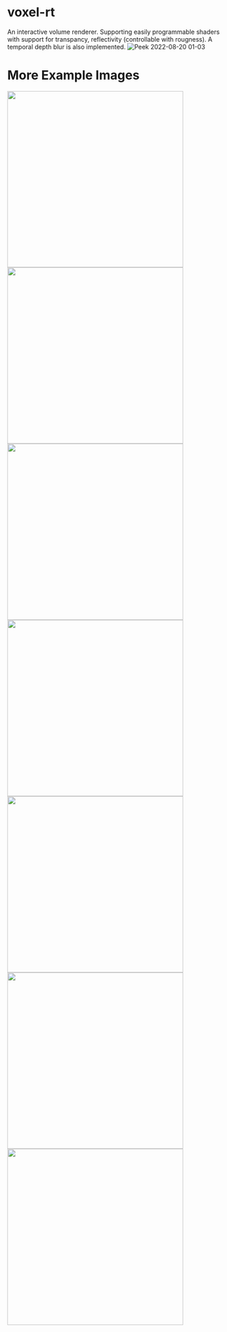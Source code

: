 # voxel-rt

An interactive volume renderer. Supporting easily programmable shaders with support for transpancy, reflectivity (controllable with rougness).
A temporal depth blur is also implemented.
![Peek 2022-08-20 01-03](https://user-images.githubusercontent.com/50917034/185717616-f295d057-c765-4a92-a032-02b7ab737f0e.gif)

# More Example Images
<img src="https://user-images.githubusercontent.com/50917034/185715979-d749b8b1-4076-40a6-82cd-52497d9764e8.png" width="400">
<img src="https://user-images.githubusercontent.com/50917034/185715981-f2ef672f-7c19-4196-a80d-1341b60e99b5.png" width="400">
<img src="https://user-images.githubusercontent.com/50917034/185715983-0d96492b-654a-4f76-bb8f-baeaf6f1f3ff.png" width="400">
<img src="https://user-images.githubusercontent.com/50917034/185715985-07f10908-11af-4419-95df-c9aa8ee5c68b.png" width="400">
<img src="https://user-images.githubusercontent.com/50917034/185715988-8cf09305-7cf7-4500-9d6e-0af85307bb54.png" width="400">
<img src="https://user-images.githubusercontent.com/50917034/185715994-ea1a5f42-949a-4947-9515-1894c859940f.png" width="400">
<img src="https://user-images.githubusercontent.com/50917034/185715995-9920eec1-9a87-4776-be30-394a182fa31a.png" width="400">


